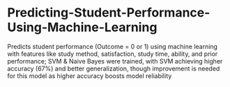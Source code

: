 # Predicting-Student-Performance-Using-Machine-Learning
Predicts student performance (Outcome = 0 or 1) using machine learning with features like study method, satisfaction, study time, ability, and prior performance; SVM &amp; Naive Bayes were trained, with SVM achieving higher accuracy (67%) and better generalization, though improvement is needed for this model as higher accuracy boosts model reliability
